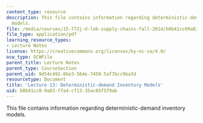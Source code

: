 ```yaml
---
content_type: resource
description: This file contains information regarding deterministic-demand inventory
  models.
file: /media/courses/15-772j-d-lab-supply-chains-fall-2014/b0b41cc09a83ffa4cf1335ac65f5f9ab_MIT15_772JF14_Lec13.pdf
file_type: application/pdf
learning_resource_types:
- Lecture Notes
license: https://creativecommons.org/licenses/by-nc-sa/4.0/
ocw_type: OCWFile
parent_title: Lecture Notes
parent_type: CourseSection
parent_uid: 9d54c492-86e3-564e-7450-5af7bcc9ba3d
resourcetype: Document
title: 'Lecture 13: Deterministic-demand Inventory Models'
uid: b0b41cc0-9a83-ffa4-cf13-35ac65f5f9ab
---
```

This file contains information regarding deterministic-demand inventory models.